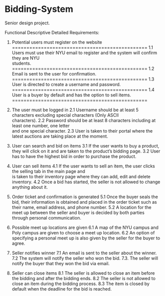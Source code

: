 Bidding-System
==============
Senior design project.

Functional Descriptive Detailed Requirements:

1. Potential users must register on the website
===============================================
1.1 Users must use their NYU email to register and the system will confirm they are NYU  
       students.
===============================================
1.2 Email is sent to the user for confirmation.
===============================================
1.3 User is directed to create a username and password.
===============================================
1.4 User is a buyer by default and has the option to sell items.
===============================================

2. The user must be logged in
2.1 Username should be at least 5 characters excluding special characters (Only ASCII     
       characters).
2.2 Password should be at least 8 characters including at least one number, one letter   
       and one special character.
2.3 User is taken to their portal where the latest auctions are taking place at the 
       moment.

3. User can search and bid on items
3.1 If the user wants to buy a product, they will click on it and are taken to the product’s 
      bidding page.
	3.2 User has to have the highest bid in order to purchase the product.

4. User can sell items
4.1 If the user wants to sell an item, the user clicks the selling tab in the main page and  
       is taken to their inventory page where they can add, edit and delete inventory.
4.2 Once a bid has started, the seller is not allowed to change anything about it.

5. Order ticket and confirmation is generated
5.1 Once the buyer seals the bid, their information is obtained and placed in the order 
       ticket such as their name, email address, and phone number.
5.2 A location for the meet up between the seller and buyer is decided by both parties  
       through personal communication.

6. Possible meet up locations are given 
6.1 A map of the NYU campus and Poly campus are given to choose a meet up location.
6.2 An option of specifying a personal meet up is also given by the seller for the buyer to  
      agree.

7. Seller notifies winner 
7.1  An email is sent to the seller about the winner.
7.2 The system will notify the seller who won the bid.
7.3. The seller will notify the buyer that they won the bid via email.

8. Seller can close items 
8.1 The seller is allowed to close an item before the bidding and after the bidding ends.
8.2 The seller is not allowed to close an item during the bidding process.
8.3 The item is closed by default when the deadline for the bid is reached.

